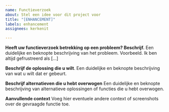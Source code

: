 ```yaml
---
name: Functieverzoek
about: Stel een idee voor dit project voor
title: "[ENHANCEMENT]"
labels: enhancement
assignees: kerkenit

---
```


**Heeft uw functieverzoek betrekking op een probleem? Beschrijf.**
Een duidelijke en beknopte beschrijving van het probleem. Voorbeeld. Ik ben altijd gefrustreerd als [...]

**Beschrijf de oplossing die u wilt**.
Een duidelijke en beknopte beschrijving van wat u wilt dat er gebeurt.

**Beschrijf alternatieven die u hebt overwogen**
Een duidelijke en beknopte beschrijving van alternatieve oplossingen of functies die u hebt overwogen.

**Aanvullende context**
Voeg hier eventuele andere context of screenshots over de gevraagde functie toe.
